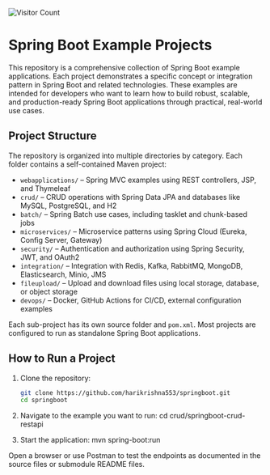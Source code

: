 ![Visitor Count](https://profile-counter.glitch.me/harikrishna553/count.svg)


# Spring Boot Example Projects

This repository is a comprehensive collection of Spring Boot example applications. Each project demonstrates a specific concept or integration pattern in Spring Boot and related technologies. These examples are intended for developers who want to learn how to build robust, scalable, and production-ready Spring Boot applications through practical, real-world use cases.

## Project Structure

The repository is organized into multiple directories by category. Each folder contains a self-contained Maven project:

- `webapplications/` – Spring MVC examples using REST controllers, JSP, and Thymeleaf
- `crud/` – CRUD operations with Spring Data JPA and databases like MySQL, PostgreSQL, and H2
- `batch/` – Spring Batch use cases, including tasklet and chunk-based jobs
- `microservices/` – Microservice patterns using Spring Cloud (Eureka, Config Server, Gateway)
- `security/` – Authentication and authorization using Spring Security, JWT, and OAuth2
- `integration/` – Integration with Redis, Kafka, RabbitMQ, MongoDB, Elasticsearch, Minio, JMS
- `fileupload/` – Upload and download files using local storage, database, or object storage
- `devops/` – Docker, GitHub Actions for CI/CD, external configuration examples

Each sub-project has its own source folder and `pom.xml`. Most projects are configured to run as standalone Spring Boot applications.

## How to Run a Project

1. Clone the repository:

   ```bash
   git clone https://github.com/harikrishna553/springboot.git
   cd springboot

2. Navigate to the example you want to run:
cd crud/springboot-crud-restapi

3. Start the application:
mvn spring-boot:run

Open a browser or use Postman to test the endpoints as documented in the source files or submodule README files.
